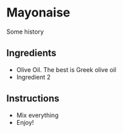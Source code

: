# Mayonaise

Some history

## Ingredients

- Olive Oil. The best is Greek olive oil
- Ingredient 2

## Instructions

- Mix everything
- Enjoy!

